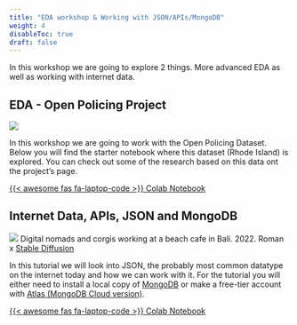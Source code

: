 ```yaml
---
title: "EDA workshop & Working with JSON/APIs/MongoDB"
weight: 4
disableToc: true
draft: false
---
```



In this workshop we are going to explore 2 things. More advanced EDA as well as working with internet data.

## EDA - Open Policing Project

![](https://openpolicing.stanford.edu/img/logo_large_w_padding.png?width=20pc)

In this workshop we are going to work with the Open Policing Dataset. Below you will find the starter notebook where this dataset (Rhode Island) is explored. You can check out some of the research based on this data ont the project’s page.

[{{< awesome fas fa-laptop-code >}} Colab Notebook](https://colab.research.google.com/github/aaubs/ds-master/blob/main/notebooks/M1-open-policing-eda.ipynb)

## Internet Data, APIs, JSON and MongoDB

![](/ds22/images/corgi_bali3.png)
Digital nomads and corgis working at a beach cafe in Bali. 2022. Roman x [Stable Diffusion](https://stability.ai/blog/stable-diffusion-public-release)

In this tutorial we will look into JSON, the probably most common datatype on the internet today and how we can work with it.
For the tutorial you will either need to install a local copy of [MongoDB](https://www.mongodb.com/) or make a free-tier account with [Atlas (MongoDB Cloud version)](https://www.mongodb.com/cloud/atlas/register).

[{{< awesome fas fa-laptop-code >}} Colab Notebook](https://colab.research.google.com/github/aaubs/ds-master/blob/main/notebooks/M1-API-JSON-MongoDB.ipynb)
